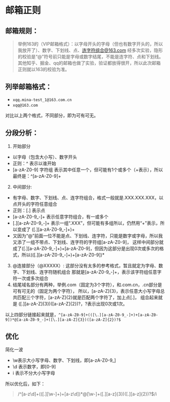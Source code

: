 # 邮箱正则

## 邮箱规则：
> 举例163的（VIP邮箱格式）：以字母开头的字母（但也有数字开头的，所以我放开了）、数字、下划线、点、连字符组合@163.com
经多次实验，隐形的校验是“@”符号前只能是字母或数字结尾，不能是连字符、点和下划线。
其他知乎、掘金、qq的邮箱也做了实验，验证都放得很开，所以此次邮箱正则就以163的校验为准。

## 列举邮箱格式：

* `xqq.mina-test_1@163.com.cn`
* `xqq@163.com`

对比以上两个格式，不同部分，即为可有可无。

## 分段分析：

1. 开始部分
  * 以字母（包含大小写）、数字开头
  * 正则：^  	表示以谁开始
  * [a-zA-Z0-9]  字符组 表示其中任意一个，但可能有1个或多个（+表示），所以最终是：^[a-zA-Z0-9]+
2. 中间部分:
  * 有字母、数字、下划线、点、连字符组合，格式一般就是.XXX.XXX.XXX，以点开头的字符任意组合
  * 正则：[\.]  表示点
  * [a-zA-Z0-9_-]+ 表示任意字符组合，有一或多个
  * [\.][a-zA-Z0-9_-]+  表示一组“.XXX”，但可能有多组所以，仍然用“+”表示，所以变成了 ([\.][a-zA-Z0-9_-]+)+
  * 又因为“@”前面一位不能是点、下划线、连字符，只能是数字或字母，所以我又添了一组不带点、下划线、连字符的字符组[a-zA-Z0-9]，
这样中间部分就成了([\.][a-zA-Z0-9_-]+)+[a-zA-Z0-9]，但因为这部分是出现0次或多次的格式，所以(([\.][a-zA-Z0-9_-]+)+[a-zA-Z0-9])*
3. @连接部分（@XXXXX）:
这部分没有太多的参考格式，暂且就定为字母、数字、下划线、连字符随机组合
那就是[a-zA-Z0-9_-]+，表示该字符组任意字符一次或多次组合
4. 结尾域名部分有两种，举例.com（固定为3个字符），和.com.cn，.cn部分是可有可无的（固定为两个字符），
所以，[a-zA-Z]{3}，表示任意大小写字母总共匹配三个字符，[a-zA-Z]{2}就是匹配两个字符了，加上点[\.]，
组合起来就是 ([\.][a-zA-Z]{3})([a-zA-Z]{2})?，?表示出现0次或1次。

以上四部分链接起来就是，`^[a-zA-Z0-9]+(([\.][a-zA-Z0-9_-]+)+[a-zA-Z0-9])*@[a-zA-Z0-9_-]+([\.][a-zA-Z]{3})([a-zA-Z]{2})?$`

## 优化

简化一波
  * \w表示大小写字母、数字、下划线，即[a-zA-Z0-9_]
  * \d 表示数字，即[0-9]
  * i  表示不分大小写字母
  
所以优化后，如下：

> /^[a-z\d]+(([\.][\w-]+)+[a-z\d])*@[\w-]+([\.][a-z]{3})([\.][a-z]{2})?$/i

